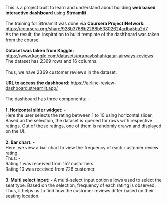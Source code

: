 This is a project built to learn and understand about building **web based interactive dashboard** using **Streamlit.**
<br />
<br>
The training for Streamlit was done via **Coursera Project Network:** https://coursera.org/share/928b3768b2288b53802624adba5ba2d7
<br>
As the result, the inspiration to build template of the dashboard was taken from the course.
<br />
<br>
**Dataset was taken from Kaggle:** https://www.kaggle.com/datasets/pranaybshah/qatar-airways-reviews
<br />
The dataset has 2369 rows and 16 columns. 
<br />
<br>
Thus, we have 2369 customer reviews in the dataset.
<br />
<br>
**URL to access the dashboard:** https://airline-review-dashboard.streamlit.app/
<br />
<br>
The dashboard has three components: -
<br />
<br>
**1. Horizontal slider widget: -**
<br />
Here the user selects the rating between 1 to 10 using horizontal slider. Based on the selection, the dataset is queried for rows with respective ratings. Out of those ratings, one of them is randomly drawn and displayed on the UI.
<br />
<br>
**2. Bar chart: -**
<br />
Here, we view a bar chart to view the frequency of each customer review rating.
<br /> 
Thus: - 
<br />
Rating 1 was received from 152 customers.
<br />
Rating 10 was received from 726 customer.
<br />
<br>
**3. Multi select input: -**
A multi-select input option allows used to select the seat type. Based on the selection, frequency of each rating is observed.
<br>
Thus, it helps us to find how the customer reviews differ based on their seating location.
